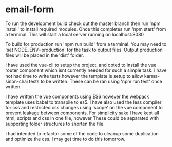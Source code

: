 # email-form

To run the development build check out the master branch then run 'npm install' to install required modules.
Once this completes run 'npm start' from a terminal. This will start a local server running on localhost:8080

To build for production run 'npm run build' from a terminal. You may need to 'set NODE_ENV=production' for the task to output files.
Output production files will be placed in the 'dist' folder.

I have used the vue-cli to setup the project, and opted to install the vue router component which isnt currently needed for such a simple task. I have not had time to write tests however the template is setup to allow karma-sinon-chai tests to be written. These can be ran using 'npm run test' once written.

I have written the vue components using ES6 however the webpack template uses babel to transpile to es5. I have also used the less compiler for css and restricted css changes using 'scope' on the vue component to prevent leakage between components. For simplicity sake I have kept all html, scripts and css in one file, however These could be separated with supporting folder structures to shorten the file.

I had intended to refactor some of the code to cleanup some duplication and optimize the css. I may get time to do this tomorrow.
